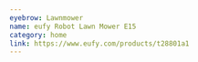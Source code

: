 ```yaml
---
eyebrow: Lawnmower
name: eufy Robot Lawn Mower E15
category: home
link: https://www.eufy.com/products/t28801a1
---
```

